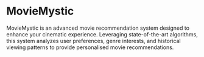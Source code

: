 # MovieMystic
MovieMystic is an advanced movie recommendation system designed to enhance your cinematic experience. Leveraging state-of-the-art algorithms, this system analyzes user preferences, genre interests, and historical viewing patterns to provide personalised movie recommendations.
